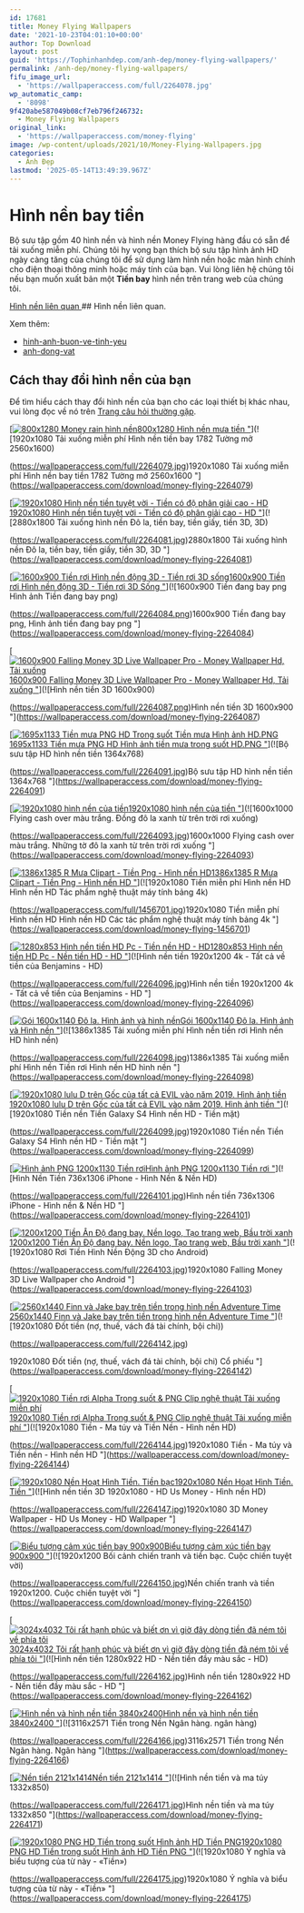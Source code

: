 ```yaml
---
id: 17681
title: Money Flying Wallpapers
date: '2021-10-23T04:01:10+00:00'
author: Top Download
layout: post
guid: 'https://Tophinhanhdep.com/anh-dep/money-flying-wallpapers/'
permalink: /anh-dep/money-flying-wallpapers/
fifu_image_url:
  - 'https://wallpaperaccess.com/full/2264078.jpg'
wp_automatic_camp:
  - '8098'
9f420abe587049b08cf7eb796f246732:
  - Money Flying Wallpapers
original_link:
  - 'https://wallpaperaccess.com/money-flying'
image: /wp-content/uploads/2021/10/Money-Flying-Wallpapers.jpg
categories:
  - Ảnh Đẹp
lastmod: '2025-05-14T13:49:39.967Z'
---
```

# Hình nền bay tiền

Bộ sưu tập gồm 40 hình nền và hình nền Money Flying hàng đầu có sẵn để tải xuống miễn phí. Chúng tôi hy vọng bạn thích bộ sưu tập hình ảnh HD ngày càng tăng của chúng tôi để sử dụng làm hình nền hoặc màn hình chính cho điện thoại thông minh hoặc máy tính của bạn. Vui lòng liên hệ chúng tôi nếu bạn muốn xuất bản một **Tiền bay** hình nền trên trang web của chúng tôi.

[Hình nền liên quan ](#related) ## Hình nền liên quan.

   
 Xem thêm:

   
- [hinh-anh-buon-ve-tinh-yeu](https://tophinhanhdep.com/hinh-anh-buon/hinh-anh-buon-ve-tinh-yeu/)
- [anh-dong-vat](https://tophinhanhdep.com/the-gioi-dong-vat/anh-dong-vat/)

## Cách thay đổi hình nền của bạn

Để tìm hiểu cách thay đổi hình nền của bạn cho các loại thiết bị khác nhau, vui lòng đọc về nó trên [Trang câu hỏi thường gặp](https://tophinhanhdep.com/faq/).

  
[[![800x1280 Money rain hình nền](https://wallpaperaccess.com/full/2264078.jpg)800x1280 Hình nền mưa tiền "](https://wallpaperaccess.com/download/money-flying-2264078)](![1920x1080 Tải xuống miễn phí Hình nền tiền bay 1782 Tường mở 2560x1600)

(https://wallpaperaccess.com/full/2264079.jpg)1920x1080 Tải xuống miễn phí Hình nền bay tiền 1782 Tường mở 2560x1600 "](https://wallpaperaccess.com/download/money-flying-2264079)

[[![1920x1080 Hình nền tiền tuyệt vời - Tiền có độ phân giải cao - HD](https://wallpaperaccess.com/full/2264080.jpg)1920x1080 Hình nền tiền tuyệt vời - Tiền có độ phân giải cao - HD "](https://wallpaperaccess.com/download/money-flying-2264080)](![2880x1800 Tải xuống hình nền Đô la, tiền bay, tiền giấy, tiền 3D, 3D)

(https://wallpaperaccess.com/full/2264081.jpg)2880x1800 Tải xuống hình nền Đô la, tiền bay, tiền giấy, tiền 3D, 3D "](https://wallpaperaccess.com/download/money-flying-2264081)

[[![1600x900 Tiền rơi Hình nền động 3D - Tiền rơi 3D sống](https://wallpaperaccess.com/full/2264083.png)1600x900 Tiền rơi Hình nền động 3D - Tiền rơi 3D Sống "](https://wallpaperaccess.com/download/money-flying-2264083)](![1600x900 Tiền đang bay png Hình ảnh Tiền đang bay png)

(https://wallpaperaccess.com/full/2264084.png)1600x900 Tiền đang bay png, Hình ảnh tiền đang bay png "](https://wallpaperaccess.com/download/money-flying-2264084)

[[![1600x900 Falling Money 3D Live Wallpaper Pro - Money Wallpaper Hd, Tải xuống](https://wallpaperaccess.com/full/2264086.png)1600x900 Falling Money 3D Live Wallpaper Pro - Money Wallpaper Hd, Tải xuống "](https://wallpaperaccess.com/download/money-flying-2264086)](![Hình nền tiền 3D 1600x900)

(https://wallpaperaccess.com/full/2264087.png)Hình nền tiền 3D 1600x900 "](https://wallpaperaccess.com/download/money-flying-2264087)

[[![1695x1133 Tiền mưa PNG HD Trong suốt Tiền mưa Hình ảnh HD.PNG](https://wallpaperaccess.com/full/2264088.jpg)1695x1133 Tiền mưa PNG HD Hình ảnh tiền mưa trong suốt HD.PNG "](https://wallpaperaccess.com/download/money-flying-2264088)](![Bộ sưu tập HD hình nền tiền 1364x768)

(https://wallpaperaccess.com/full/2264091.jpg)Bộ sưu tập HD hình nền tiền 1364x768 "](https://wallpaperaccess.com/download/money-flying-2264091)

[[![1920x1080 hình nền của tiền](https://wallpaperaccess.com/full/2264092.jpg)1920x1080 hình nền của tiền "](https://wallpaperaccess.com/download/money-flying-2264092)](![1600x1000 Flying cash over màu trắng.  Đồng đô la xanh từ trên trời rơi xuống)

(https://wallpaperaccess.com/full/2264093.jpg)1600x1000 Flying cash over màu trắng. Những tờ đô la xanh từ trên trời rơi xuống "](https://wallpaperaccess.com/download/money-flying-2264093)

[[![1386x1385 R Mưa Clipart - Tiền Png - Hình nền HD](https://wallpaperaccess.com/full/2264094.jpg)1386x1385 R Mưa Clipart - Tiền Png - Hình nền HD "](https://wallpaperaccess.com/download/money-flying-2264094)](![1920x1080 Tiền miễn phí Hình nền HD Hình nền HD Tác phẩm nghệ thuật máy tính bảng 4k)

(https://wallpaperaccess.com/full/1456701.jpg)1920x1080 Tiền miễn phí Hình nền HD Hình nền HD Các tác phẩm nghệ thuật máy tính bảng 4k "](https://wallpaperaccess.com/download/money-flying-1456701)

[[![1280x853 Hình nền tiền HD Pc - Tiền nền HD - HD](https://wallpaperaccess.com/full/2264095.jpg)1280x853 Hình nền tiền HD Pc - Nền tiền HD - HD "](https://wallpaperaccess.com/download/money-flying-2264095)](![Hình nền tiền 1920x1200 4k - Tất cả về tiền của Benjamins - HD)

(https://wallpaperaccess.com/full/2264096.jpg)Hình nền tiền 1920x1200 4k - Tất cả về tiền của Benjamins - HD "](https://wallpaperaccess.com/download/money-flying-2264096)

[[![Gói 1600x1140 Đô la.  Hình ảnh và hình nền](https://wallpaperaccess.com/full/2264097.jpg)Gói 1600x1140 Đô la. Hình ảnh và Hình nền "](https://wallpaperaccess.com/download/money-flying-2264097)](![1386x1385 Tải xuống miễn phí Hình nền tiền rơi Hình nền HD hình nền)

(https://wallpaperaccess.com/full/2264098.jpg)1386x1385 Tải xuống miễn phí Hình nền Tiền rơi Hình nền HD hình nền "](https://wallpaperaccess.com/download/money-flying-2264098)

[[![1920x1080 lulu D trên Gốc của tất cả EVIL vào năm 2019. Hình ảnh tiền](https://wallpaperaccess.com/full/1456661.jpg)1920x1080 lulu D trên Gốc của tất cả EVIL vào năm 2019. Hình ảnh tiền "](https://wallpaperaccess.com/download/money-flying-1456661)](![1920x1080 Tiền nền Tiền Galaxy S4 Hình nền HD - Tiền mặt)

(https://wallpaperaccess.com/full/2264099.jpg)1920x1080 Tiền nền Tiền Galaxy S4 Hình nền HD - Tiền mặt "](https://wallpaperaccess.com/download/money-flying-2264099)

[[![Hình ảnh PNG 1200x1130 Tiền rơi](https://wallpaperaccess.com/full/2264100.png)Hình ảnh PNG 1200x1130 Tiền rơi "](https://wallpaperaccess.com/download/money-flying-2264100)](![Hình Nền Tiền 736x1306 iPhone - Hình Nền & Nền HD)

(https://wallpaperaccess.com/full/2264101.jpg)Hình nền tiền 736x1306 iPhone - Hình nền &amp; Nền HD "](https://wallpaperaccess.com/download/money-flying-2264101)

[[![1200x1200 Tiền Ấn Độ đang bay.  Nền logo, Tạo trang web, Bầu trời xanh](https://wallpaperaccess.com/full/2264102.png) 1200x1200 Tiền Ấn Độ đang bay. Nền logo, Tạo trang web, Bầu trời xanh "](https://wallpaperaccess.com/download/money-flying-2264102)](![1920x1080 Rơi Tiền Hình Nền Động 3D cho Android)

(https://wallpaperaccess.com/full/2264103.jpg)1920x1080 Falling Money 3D Live Wallpaper cho Android "](https://wallpaperaccess.com/download/money-flying-2264103)

[[![2560x1440 Finn và Jake bay trên tiền trong hình nền Adventure Time](https://wallpaperaccess.com/full/2264140.jpg)2560x1440 Finn và Jake bay trên tiền trong hình nền Adventure Time "](https://wallpaperaccess.com/download/money-flying-2264140)](![1920x1080 Đốt tiền (nợ, thuế, vách đá tài chính, bội chi))

(https://wallpaperaccess.com/full/2264142.jpg)

1920x1080 Đốt tiền (nợ, thuế, vách đá tài chính, bội chi) Cổ phiếu "](https://wallpaperaccess.com/download/money-flying-2264142)

[[![1920x1080 Tiền rơi Alpha Trong suốt & PNG Clip nghệ thuật Tải xuống miễn phí](https://wallpaperaccess.com/full/2264143.png)1920x1080 Tiền rơi Alpha Trong suốt &amp; PNG Clip nghệ thuật Tải xuống miễn phí "](https://wallpaperaccess.com/download/money-flying-2264143)](![1920x1080 Tiền - Ma túy và Tiền Nền - Hình nền HD)

(https://wallpaperaccess.com/full/2264144.jpg)1920x1080 Tiền - Ma túy và Tiền nền - Hình nền HD "](https://wallpaperaccess.com/download/money-flying-2264144)

[[![1920x1080 Nền Hoạt Hình Tiền.  Tiền bạc](https://wallpaperaccess.com/full/2264146.jpg)1920x1080 Nền Hoạt Hình Tiền. Tiền "](https://wallpaperaccess.com/download/money-flying-2264146)](![Hình nền tiền 3D 1920x1080 - HD Us Money - Hình nền HD)

(https://wallpaperaccess.com/full/2264147.jpg)1920x1080 3D Money Wallpaper - HD Us Money - HD Wallpaper "](https://wallpaperaccess.com/download/money-flying-2264147)

[[![Biểu tượng cảm xúc tiền bay 900x900](https://wallpaperaccess.com/full/2264148.jpg)Biểu tượng cảm xúc tiền bay 900x900 "](https://wallpaperaccess.com/download/money-flying-2264148)](![1920x1200 Bối cảnh chiến tranh và tiền bạc.  Cuộc chiến tuyệt vời)

(https://wallpaperaccess.com/full/2264150.jpg)Nền chiến tranh và tiền 1920x1200. Cuộc chiến tuyệt vời "](https://wallpaperaccess.com/download/money-flying-2264150)

[[![3024x4032 Tôi rất hạnh phúc và biết ơn vì giờ đây dòng tiền đã ném tôi về phía tôi](https://wallpaperaccess.com/full/2264160.jpg)3024x4032 Tôi rất hạnh phúc và biết ơn vì giờ đây dòng tiền đã ném tôi về phía tôi "](https://wallpaperaccess.com/download/money-flying-2264160)](![Hình nền tiền 1280x922 HD - Nền tiền đầy màu sắc - HD)

(https://wallpaperaccess.com/full/2264162.jpg)Hình nền tiền 1280x922 HD - Nền tiền đầy màu sắc - HD "](https://wallpaperaccess.com/download/money-flying-2264162)

[[![Hình nền và hình nền tiền 3840x2400](https://wallpaperaccess.com/full/698574.jpg)Hình nền và hình nền tiền 3840x2400 "](https://wallpaperaccess.com/download/money-flying-698574)](![3116x2571 Tiền trong Nền Ngân hàng.  ngân hàng)

(https://wallpaperaccess.com/full/2264166.jpg)3116x2571 Tiền trong Nền Ngân hàng. Ngân hàng "](https://wallpaperaccess.com/download/money-flying-2264166)

[[![Nền tiền 2121x1414](https://wallpaperaccess.com/full/2264170.jpg)Nền tiền 2121x1414 "](https://wallpaperaccess.com/download/money-flying-2264170)](![Hình nền tiền và ma túy 1332x850)

(https://wallpaperaccess.com/full/2264171.jpg)Hình nền tiền và ma túy 1332x850 "](https://wallpaperaccess.com/download/money-flying-2264171)

[[![1920x1080 PNG HD Tiền trong suốt Hình ảnh HD Tiền PNG](https://wallpaperaccess.com/full/2264174.jpg)1920x1080 PNG HD Tiền trong suốt Hình ảnh HD Tiền PNG "](https://wallpaperaccess.com/download/money-flying-2264174)](![1920x1080 Ý nghĩa và biểu tượng của từ này - «Tiền»)

(https://wallpaperaccess.com/full/2264175.jpg)1920x1080 Ý nghĩa và biểu tượng của từ này - «Tiền» "](https://wallpaperaccess.com/download/money-flying-2264175)
